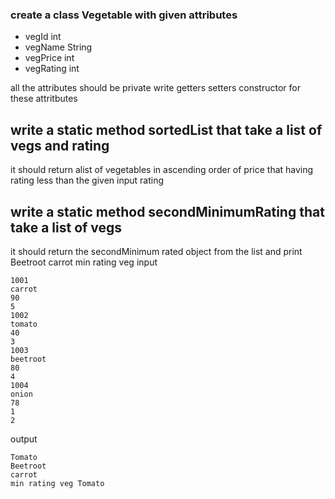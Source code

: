 ### create a class Vegetable with given attributes

- vegId int
- vegName String
- vegPrice int
- vegRating int

all the attributes should be private
write getters setters constructor for these attritbutes

## write a static method sortedList that take a list of vegs and rating

it should return alist of vegetables in ascending order of price that having rating less than the given input rating

## write a static method secondMinimumRating that take a list of vegs 

it should return the secondMinimum rated object from the list
and print Beetroot
carrot
min rating veg <vegname>
input

```
1001
carrot
90
5
1002
tomato
40
3
1003
beetroot
80
4
1004
onion
78
1
2

```

output

```
Tomato
Beetroot
carrot
min rating veg Tomato

```